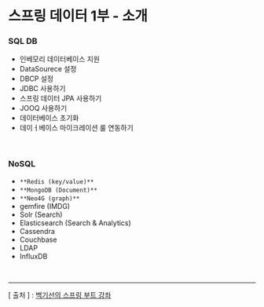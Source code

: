 스프링 데이터 1부 - 소개
===

### SQL DB
  + 인베모리 데이터베이스 지원
  + DataSourece 설정
  + DBCP 설정
  + JDBC 사용하기
  + 스프링 데이터 JPA 사용하기
  + JOOQ 사용하기
  + 데이터베이스 초기화
  + 데이ㅓ베이스 마이크레이션 룰 연동하기
  
<br/>

### NoSQL
  + `**Redis (key/value)**`
  + `**MongoDB (Document)**`
  + `**Neo4G (graph)**`
  + gemfire (IMDG)
  + Solr (Search)
  + Elasticsearch (Search & Analytics)
  + Cassendra
  + Couchbase
  + LDAP
  + InfluxDB

<br/>

---
[ 출처 ] : [백기선의 스프링 부트 강좌](https://www.inflearn.com/course/%EC%8A%A4%ED%94%84%EB%A7%81%EB%B6%80%ED%8A%B8/)
